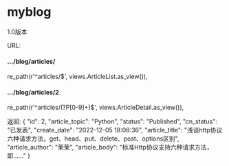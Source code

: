 # myblog
1.0版本 


URL:
<h4> .../blog/articles/ </h4>
re_path(r'^articles/$', views.ArticleList.as_view()),
<h4> .../blog/articles/2 </h4>
re_path(r'^articles/(?P<pk>[0-9]+)$', views.ArticleDetail.as_view()),

  
返回:
{
    "id": 2,
    "article_topic": "Python",
    "status": "Published",
    "cn_status": "已发表",
    "create_date": "2022-12-05 18:08:36",
    "article_title": "浅谈http协议六种请求方法，get、head、put、delete、post、options区别",
    "article_author": "茉茉",
    "article_body": "标准Http协议支持六种请求方法，即......"
}
